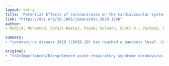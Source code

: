 ```yaml
---
layout: entry
title: "Potential Effects of Coronaviruses on the Cardiovascular System"
link: "https://doi.org/10.1001/jamacardio.2020.1286"
author:
- Madjid, Mohammad; Safavi-Naeini, Payam; Solomon, Scott D.; Vardeny, Orly

summary:
- "coronavirus disease 2019 (COVID-19) has reached a pandemic level. Coronaviruses are known to affect the cardiovascular system. Factors associated with mortality include male sex, advanced age, and presence of comorbidities. Acute cardiac injury determined by elevated high-sensitivity troponin levels is commonly observed in severe cases. Extensive efforts are underway to find specific vaccines and antivirals against SARS-CoV-2."

original:
- "<h3>Importance</h3><p>Severe acute respiratory syndrome coronavirus 2 (SARS-CoV-2), which causes coronavirus disease 2019 (COVID-19) has reached a pandemic level. Coronaviruses are known to affect the cardiovascular system. We review the basics of coronaviruses, with a focus on COVID-19, along with their effects on the cardiovascular system.</p><h3>Observations</h3><p>Coronavirus disease 2019 can cause a viral pneumonia with additional extrapulmonary manifestations and complications. A large proportion of patients have underlying cardiovascular disease and/or cardiac risk factors. Factors associated with mortality include male sex, advanced age, and presence of comorbidities including hypertension, diabetes mellitus, cardiovascular diseases, and cerebrovascular diseases. Acute cardiac injury determined by elevated high-sensitivity troponin levels is commonly observed in severe cases and is strongly associated with mortality. Acute respiratory distress syndrome is also strongly associated with mortality.</p><h3>Conclusions and Relevance</h3><p>Coronavirus disease 2019 is associated with a high inflammatory burden that can induce vascular inflammation, myocarditis, and cardiac arrhythmias. Extensive efforts are underway to find specific vaccines and antivirals against SARS-CoV-2. Meanwhile, cardiovascular risk factors and conditions should be judiciously controlled per evidence-based guidelines.</p>"
---
```


